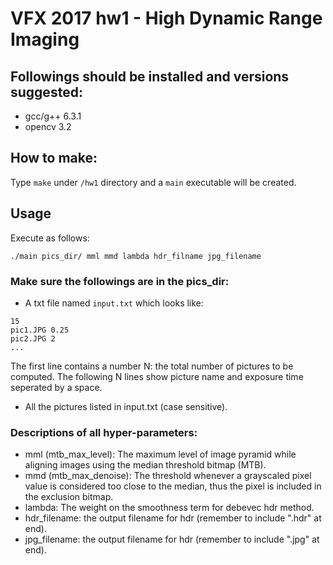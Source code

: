 # VFX 2017 hw1 - High Dynamic Range Imaging

## Followings should be installed and versions suggested:
- gcc/g++ 6.3.1
- opencv 3.2

## How to make:
Type `make` under `/hw1` directory and a `main` executable will be created.

## Usage
Execute as follows:
```
./main pics_dir/ mml mmd lambda hdr_filname jpg_filename
```
### Make sure the followings are in the pics_dir:
- A txt file named `input.txt` which looks like:
```
15
pic1.JPG 0.25
pic2.JPG 2
...
```
The first line contains a number N: the total number of pictures to be computed.
The following N lines show picture name and exposure time seperated by a space.
- All the pictures listed in input.txt (case sensitive).
### Descriptions of all hyper-parameters:
- mml (mtb_max_level): The maximum level of image pyramid while aligning images using
  the median threshold bitmap (MTB).
- mmd (mtb_max_denoise): The threshold whenever a grayscaled pixel value is considered
  too close to the median, thus the pixel is included in the exclusion bitmap.
- lambda: The weight on the smoothness term for debevec hdr method.
- hdr_filename: the output filename for hdr (remember to include ".hdr" at end).
- jpg_filename: the output filename for hdr (remember to include ".jpg" at end).
  
